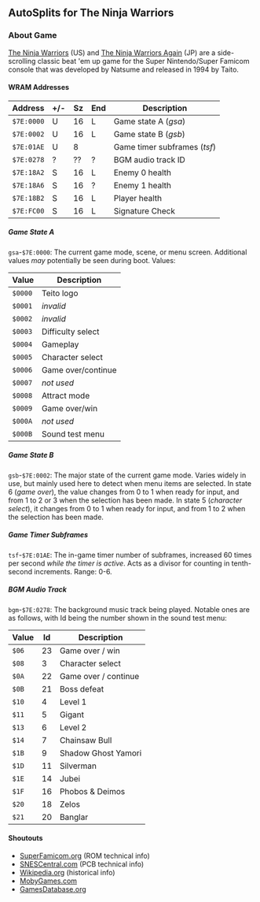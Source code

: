 ## AutoSplits for The Ninja Warriors

### About Game
[The Ninja Warriors](https://www.gamesdatabase.org/game/nintendo-snes/the-ninja-warriors) (US) and
[The Ninja Warriors Again](https://superfamicom.org/info/the-ninja-warriors-again) (JP) are a side-scrolling classic
beat 'em up game for the Super Nintendo/Super Famicom console that was developed by Natsume and released in 1994 by
Taito.

#### WRAM Addresses

| Address     | +/- |  Sz | End | Description                  |
|-------------|-----|-----|-----|------------------------------|
| `$7E:0000`  |  U  |  16 |  L  | Game state A (*gsa*)         |
| `$7E:0002`  |  U  |  16 |  L  | Game state B (*gsb*)         |
| `$7E:01AE`  |  U  |   8 |     | Game timer subframes (*tsf*) |
| `$7E:0278`  |  ?  |  ?? |  ?  | BGM audio track ID           |
| `$7E:18A2`  |  S  |  16 |  L  | Enemy 0 health               |
| `$7E:18A6`  |  S  |  16 |  ?  | Enemy 1 health               |
| `$7E:18B2`  |  S  |  16 |  L  | Player health                |
| `$7E:FC00`  |  S  |  16 |  L  | Signature Check              |

##### Game State A
`gsa`-`$7E:0000`: The current game mode, scene, or menu screen. Additional values *may* potentially be seen during
boot. Values:

| Value   | Description        |
|---------|--------------------|
| `$0000` | Teito logo         |
| `$0001` | *invalid*          |
| `$0002` | *invalid*          |
| `$0003` | Difficulty select  |
| `$0004` | Gameplay           |
| `$0005` | Character select   |
| `$0006` | Game over/continue |
| `$0007` | *not used*         |
| `$0008` | Attract mode       |
| `$0009` | Game over/win      |
| `$000A` | *not used*         |
| `$000B` | Sound test menu    |

##### Game State B
`gsb`-`$7E:0002`: The major state of the current game mode. Varies widely in use, but mainly used here to detect when
menu items are selected. In state 6 (*game over*), the value changes from 0 to 1 when ready for input, and from 1 to 2
or 3 when the selection has been made. In state 5 (*character select*), it changes from 0 to 1 when ready for input,
and from 1 to 2 when the selection has been made.

##### Game Timer Subframes
`tsf`-`$7E:01AE`: The in-game timer number of subframes, increased 60 times per second *while the timer is active*.
Acts as a divisor for counting in tenth-second increments. Range: 0-6.

##### BGM Audio Track
`bgm`-`$7E:0278`: The background music track being played. Notable ones are as follows, with Id being the number shown
in the sound test menu:

| Value | Id | Description           |
|-------|----|-----------------------|
| `$06` | 23 | Game over / win       |
| `$08` |  3 | Character select      |
| `$0A` | 22 | Game over / continue  |
| `$0B` | 21 | Boss defeat           |
| `$10` |  4 | Level 1               |
| `$11` |  5 | Gigant                |
| `$13` |  6 | Level 2               |
| `$14` |  7 | Chainsaw Bull         |
| `$1B` |  9 | Shadow Ghost Yamori   |
| `$1D` | 11 | Silverman             |
| `$1E` | 14 | Jubei                 |
| `$1F` | 16 | Phobos & Deimos       |
| `$20` | 18 | Zelos                 |
| `$21` | 20 | Banglar               |

#### Shoutouts
- [SuperFamicom.org](https://superfamicom.org/info/the-ninja-warriors-again) (ROM technical info)
- [SNESCentral.com](https://snescentral.com/pcbboards.php?chip=SHVC-2A0N-11) (PCB technical info)
- [Wikipedia.org](https://wikipedia.org/wiki/The_Ninja_Warriors_(1994_video_game)) (historical info)
- [MobyGames.com](https://www.mobygames.com/game/snes/ninja-warriors_)
- [GamesDatabase.org](https://www.gamesdatabase.org/game/nintendo-snes/the-ninja-warriors)


